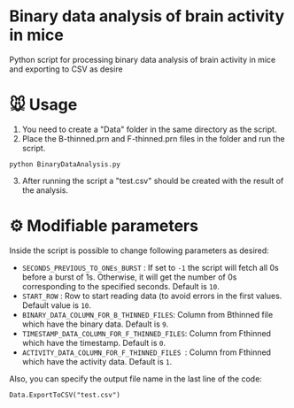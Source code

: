 # Binary data analysis of brain activity in mice
Python script for processing binary data analysis of brain activity in mice and exporting to CSV as desire

# 🐭 Usage

1. You need to create a "Data" folder in the same directory as the script.
2. Place the B-thinned.prn and F-thinned.prn files in the folder and run the script.

```
python BinaryDataAnalysis.py
```
 3. After running the script a "test.csv" should be created with the result of the analysis.


# ⚙️ Modifiable parameters

Inside the script is possible to change following parameters as desired: 

- `SECONDS_PREVIOUS_TO_ONEs_BURST` : If set to `-1` the script will fetch all 0s before a burst of 1s. Otherwise, it will get the number of 0s corresponding to the specified seconds. Default is `10`.
- `START_ROW` : Row to start reading data (to avoid errors in the first values. Default value is `10`.
- `BINARY_DATA_COLUMN_FOR_B_THINNED_FILES`: Column from Bthinned file which have the binary data. Default is `9`.
- `TIMESTAMP_DATA_COLUMN_FOR_F_THINNED_FILES`: Column from Fthinned which have the timestamp. Default is `0`.
- `ACTIVITY_DATA_COLUMN_FOR_F_THINNED_FILES `: Column from Fthinned which have the activity data. Default is `1`.

Also, you can specify the output file name in the last line of the code: 
```
Data.ExportToCSV("test.csv")
```